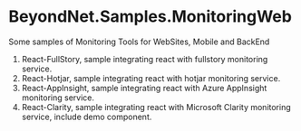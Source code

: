 # BeyondNet.Samples.MonitoringWeb
Some samples of Monitoring Tools for WebSites, Mobile and BackEnd

1. React-FullStory, sample integrating react with fullstory monitoring service.
2. React-Hotjar, sample integrating react with hotjar monitoring service.
3. React-AppInsight, sample integrating react with Azure AppInsight monitoring service.
4. React-Clarity, sample integrating react with Microsoft Clarity monitoring service, include demo component.
